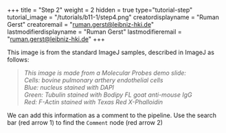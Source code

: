 +++
title = "Step 2"
weight = 2
hidden = true
type="tutorial-step"
tutorial_image = "/tutorials/b11-1/step4.png"
creatordisplayname = "Ruman Gerst"
creatoremail = "ruman.gerst@leibniz-hki.de"
lastmodifierdisplayname = "Ruman Gerst"
lastmodifieremail = "ruman.gerst@leibniz-hki.de"
+++

This image is from the standard ImageJ samples, described in ImageJ as follows:

<blockquote>
<em>
This image is made from a Molecular Probes demo slide:<br/>
Cells: bovine pulmonary arthery endothelial cells<br/>
Blue: nucleus stained with DAPI<br/>
Green: Tubulin stained with Bodipy FL goat anti-mouse IgG<br/>
Red: F-Actin stained with Texas Red X-Phalloidin
</em>
</blockquote>

We can add this information as a comment to the pipeline. Use the search bar (red arrow 1) to find the `Comment` node (red arrow 2)